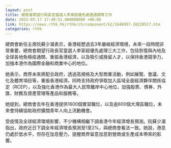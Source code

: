 ```yaml
---
layout: post
title: 總商會期望行政長官當選人李家超優先處理通關等工作
date: 2022-05-17 17:49:51.000000000 +08:00
link: https://news.rthk.hk/rthk/ch/component/k2/1648957-20220517.htm
categories: rthk
---
```


總商會新任主席阮蘇少湄表示，香港經歷過去3年嚴峻經濟環境，未來一段時間非常重要，總商會期望行政長官當選人李家超優先處理三大工作，包括恢復與內地及全球各地免檢疫通關、重振香港經濟，以及吸引或挽留人才，以保持香港競爭力，加強本港作為國際金融和商業中心的地位。

她表示，商界未來將配合政府，透過高規格及大型商業活動，例如展覽、會議、文化及體育項目等，重振香港經濟。同時支持政府爭取加入區域全面經濟夥伴關係協定（RCEP），以及強化香港作為最大人民幣離岸中心地位，加強股票、債券、外匯、財務及資產管理等產品和服務等。

她提到，總商會去年在香港提供1600個實習職位，以及逾600個大灣區職位，未來會持續協助政府擴闊青年人向上流動機會。

受疫情及全球經濟環境影響，不少機構相繼下調香港今年經濟增長預測。阮蘇少湄指出，政府近日下調全年經濟增長預測至1至2%，與總商會看法一致。她說，港息仍處於低水平，但存在加息壓力，提醒商界留意加息對營商或生產成本帶來的影響。

